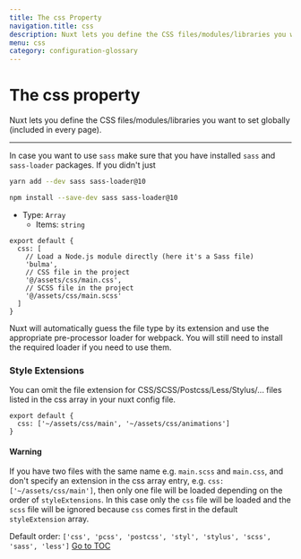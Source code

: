 ```yaml
---
title: The css Property
navigation.title: css
description: Nuxt lets you define the CSS files/modules/libraries you want to set globally (included in every page).
menu: css
category: configuration-glossary
---
```

# The css property

Nuxt lets you define the CSS files/modules/libraries you want to set globally (included in every page).

---

In case you want to use `sass` make sure that you have installed `sass` and `sass-loader` packages. If you didn't just


```sh [Yarn]
yarn add --dev sass sass-loader@10
```
```sh [NPM]
npm install --save-dev sass sass-loader@10
```


- Type: `Array`
  - Items: `string`

```js{}[nuxt.config.js]
export default {
  css: [
    // Load a Node.js module directly (here it's a Sass file)
    'bulma',
    // CSS file in the project
    '@/assets/css/main.css',
    // SCSS file in the project
    '@/assets/css/main.scss'
  ]
}
```

Nuxt will automatically guess the file type by its extension and use the appropriate pre-processor loader for webpack. You will still need to install the required loader if you need to use them.

### Style Extensions

You can omit the file extension for CSS/SCSS/Postcss/Less/Stylus/... files listed in the css array in your nuxt config file.

```js{}[nuxt.config.js]
export default {
  css: ['~/assets/css/main', '~/assets/css/animations']
}
```

#### Warning
If you have two files with the same name e.g. `main.scss` and `main.css`, and don't specify an extension in the css array entry, e.g. `css: ['~/assets/css/main']`, then only one file will be loaded depending on the order of `styleExtensions`. In this case only the `css` file will be loaded and the `scss` file will be ignored because `css` comes first in the default `styleExtension` array.


Default order: `['css', 'pcss', 'postcss', 'styl', 'stylus', 'scss', 'sass', 'less']`
<span style='float: footnote;'><a href="../../../../index.html#toc">Go to TOC</a></span>
